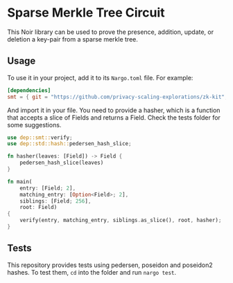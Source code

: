 # Sparse Merkle Tree Circuit

This Noir library can be used to prove the presence, addition, update, or deletion a key-pair from a sparse merkle tree.

## Usage

To use it in your project, add it to its `Nargo.toml` file. For example:

```toml
[dependencies]
smt = { git = "https://github.com/privacy-scaling-explorations/zk-kit", tag = "main", directory = "packages/circuits/noir/sparse_merkle_tree" }
```

And import it in your file. You need to provide a hasher, which is a function that accepts a slice of Fields and returns a Field. Check the tests folder for some suggestions.

```rust
use dep::smt::verify;
use dep::std::hash::pedersen_hash_slice;

fn hasher(leaves: [Field]) -> Field {
    pedersen_hash_slice(leaves)
}

fn main(
    entry: [Field; 2], 
    matching_entry: [Option<Field>; 2], 
    siblings: [Field; 256], 
    root: Field)
{
    verify(entry, matching_entry, siblings.as_slice(), root, hasher);
}
```

## Tests

This repository provides tests using pedersen, poseidon and poseidon2 hashes. To test them, `cd` into the folder and run `nargo test`.
